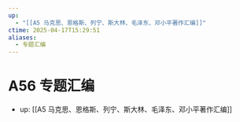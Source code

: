 ```yaml
---
up:
  - "[[A5 马克思、恩格斯、列宁、斯大林、毛泽东、邓小平著作汇编]]"
ctime: 2025-04-17T15:29:51
aliases:
  - 专题汇编
---
```


# A56 专题汇编

- up: [[A5 马克思、恩格斯、列宁、斯大林、毛泽东、邓小平著作汇编]]
